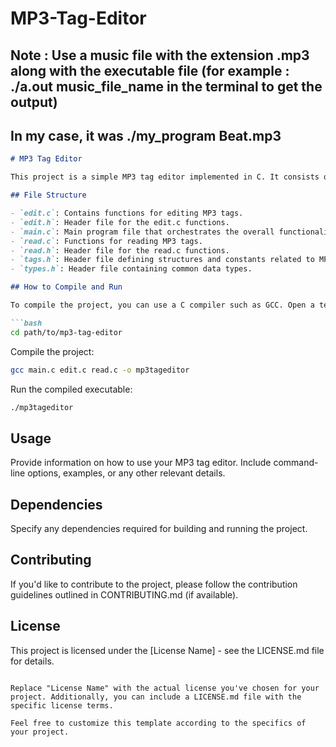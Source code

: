 # MP3-Tag-Editor
## Note : Use a music file with the extension .mp3 along with the executable file (for example : ./a.out music_file_name in the terminal to get the output)
## In my case, it was ./my_program Beat.mp3

```markdown
# MP3 Tag Editor

This project is a simple MP3 tag editor implemented in C. It consists of several files that perform different functions related to reading, editing, and managing MP3 file tags.

## File Structure

- `edit.c`: Contains functions for editing MP3 tags.
- `edit.h`: Header file for the edit.c functions.
- `main.c`: Main program file that orchestrates the overall functionality.
- `read.c`: Functions for reading MP3 tags.
- `read.h`: Header file for the read.c functions.
- `tags.h`: Header file defining structures and constants related to MP3 tags.
- `types.h`: Header file containing common data types.

## How to Compile and Run

To compile the project, you can use a C compiler such as GCC. Open a terminal and navigate to the project directory:

```bash
cd path/to/mp3-tag-editor
```

Compile the project:

```bash
gcc main.c edit.c read.c -o mp3tageditor
```

Run the compiled executable:

```bash
./mp3tageditor
```

## Usage

Provide information on how to use your MP3 tag editor. Include command-line options, examples, or any other relevant details.

## Dependencies

Specify any dependencies required for building and running the project.

## Contributing

If you'd like to contribute to the project, please follow the contribution guidelines outlined in CONTRIBUTING.md (if available).

## License

This project is licensed under the [License Name] - see the LICENSE.md file for details.
```

Replace "License Name" with the actual license you've chosen for your project. Additionally, you can include a LICENSE.md file with the specific license terms.

Feel free to customize this template according to the specifics of your project.
